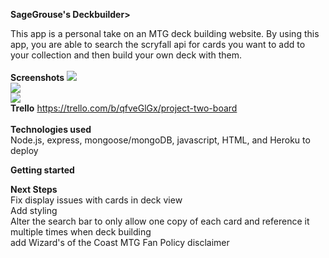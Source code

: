 <b>SageGrouse's Deckbuilder></b><br>

This app is a personal take on an MTG deck building website. By using this app, you are able to search the scryfall api for cards you want to add to your collection and then build your own deck with them.
<br>
<br>
<b>Screenshots</b>
<img src="https://i.imgur.com/Dwulxyo.png">
<br>
<img src="https://i.imgur.com/il8BTrl.png">
<br>
<img src="https://i.imgur.com/hTfpkg9.png">
<br>
<b>Trello</b>
<a>https://trello.com/b/qfveGlGx/project-two-board</a>
<br>
<br>
<b>Technologies used</b> <br>
Node.js, express, mongoose/mongoDB, javascript, HTML, and Heroku to deploy


<b>Getting started</b><br>


<b>Next Steps</b>
 <br>
 Fix display issues with cards in deck view
 <br>
 Add styling
 <br>
 Alter the search bar to only allow one copy of each card and reference it multiple times when deck building
 <br>
 add Wizard's of the Coast MTG Fan Policy disclaimer